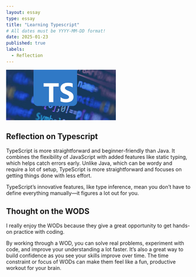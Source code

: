 ```yaml
---
layout: essay
type: essay
title: "Learning Typescript"
# All dates must be YYYY-MM-DD format!
date: 2025-01-23
published: true
labels:
  - Reflection
---
```


<img width="300px" class="rounded float-start pe-4" src="../img/tspic.jpeg">


## Reflection on Typescript
TypeScript is more straightforward and beginner-friendly than Java. It combines the flexibility of JavaScript with added features like static typing, which helps catch errors early. Unlike Java, which can be wordy and require a lot of setup, TypeScript is more straightforward and focuses on getting things done with less effort.

TypeScript’s innovative features, like type inference, mean you don’t have to define everything manually—it figures a lot out for you. 

## Thought on the WODS
I really enjoy the WODs because they give a great opportunity to get hands-on practice with coding.

By working through a WOD, you can solve real problems, experiment with code, and  improve your understanding a lot faster. It’s also a great way to build confidence as you see your skills improve over time. The time constraint or focus of WODs can make them feel like a fun, productive workout for your brain. 
